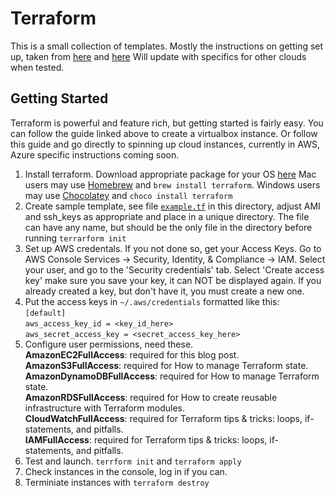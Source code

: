 # Terraform

This is a small collection of templates. Mostly the instructions on getting set up, taken from [here](https://learn.hashicorp.com/terraform/getting-started/intro) and [here](https://blog.gruntwork.io/an-introduction-to-terraform-f17df9c6d180) Will update with specifics for other clouds when tested. 

## Getting Started
Terraform is powerful and feature rich, but getting started is fairly easy. You can follow the guide linked above to create a virtualbox instance. Or follow this guide and go directly to spinning up cloud instances, currently in AWS, Azure specific instructions coming soon.

1. Install terraform. Download appropriate package for your OS [here](https://www.terraform.io/downloads.html) Mac users may use [Homebrew](https://brew.sh/) and `brew install terraform`. Windows users may use [Chocolatey](https://chocolatey.org/) and `choco install terraform`
2. Create sample template, see file [`example.tf`](example.tf) in this directory, adjust AMI and ssh_keys as appropriate and place in a unique directory. The file can have any name, but should be the only file in the directory before running `terrarform init`
3. Set up AWS credentals. If you not done so, get your Access Keys. Go to AWS Console Services -> Security, Identity, & Compliance -> IAM. Select your user, and go to the 'Security credentials' tab. Select 'Create access key' make sure you save your key, it can NOT be displayed again. If you already created a key, but don't have it, you must create a new one.
4. Put the access keys in `~/.aws/credentials` formatted like this:<br>
`[default]`<br>
`aws_access_key_id = <key_id_here>`<br>
`aws_secret_access_key = <secret_access_key_here>`
5. Configure user permissions, need these.<br>
**AmazonEC2FullAccess**: required for this blog post.<br>
**AmazonS3FullAccess**: required for How to manage Terraform state.<br>
**AmazonDynamoDBFullAccess**: required for How to manage Terraform state.<br>
**AmazonRDSFullAccess**: required for How to create reusable infrastructure with Terraform modules.<br>
**CloudWatchFullAccess**: required for Terraform tips & tricks: loops, if-statements, and pitfalls.<br>
**IAMFullAccess**: required for Terraform tips & tricks: loops, if-statements, and pitfalls.
6. Test and launch. `terrform init` and `terraform apply` 
7. Check instances in the console, log in if you can.
8. Terminiate instances with `terraform destroy`
